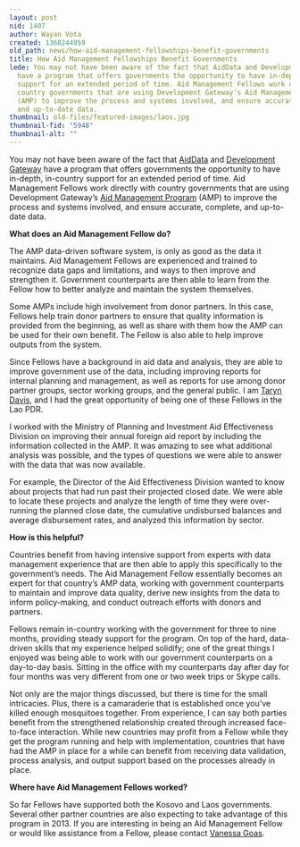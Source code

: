 ```yaml
---
layout: post
nid: 1407
author: Wayan Vota
created: 1360244959
old_path: news/how-aid-management-fellowships-benefit-governments
title: How Aid Management Fellowships Benefit Governments
lede: You may not have been aware of the fact that AidData and Development Gateway
  have a program that offers governments the opportunity to have in-depth, in-country
  support for an extended period of time. Aid Management Fellows work directly with
  country governments that are using Development Gateway’s Aid Management Program
  (AMP) to improve the process and systems involved, and ensure accurate, complete,
  and up-to-date data.
thumbnail: old-files/featured-images/laos.jpg
thumbnail-fid: "5948"
thumbnail-alt: ""
---
```


You may not have been aware of the fact that [AidData](http://aiddata.org) and [Development Gateway](http://developmentgateway.org) have a program that offers governments the opportunity to have in-depth, in-country support for an extended period of time. Aid Management Fellows work directly with country governments that are using Development Gateway’s [Aid Management Program](/programs/aid-management-program) (AMP) to improve the process and systems involved, and ensure accurate, complete, and up-to-date data.

**What does an Aid Management Fellow do?**

The AMP data-driven software system, is only as good as the data it maintains. Aid Management Fellows are experienced and trained to recognize data gaps and limitations, and ways to then improve and strengthen it. Government counterparts are then able to learn from the Fellow how to better analyze and maintain the system themselves.

Some AMPs include high involvement from donor partners. In this case, Fellows help train donor partners to ensure that quality information is provided from the beginning, as well as share with them how the AMP can be used for their own benefit. The Fellow is also able to help improve outputs from the system.

Since Fellows have a background in aid data and analysis, they are able to improve government use of the data, including improving reports for internal planning and management, as well as reports for use among donor partner groups, sector working groups, and the general public. I am [Taryn Davis](http://www.linkedin.com/pub/taryn-davis/20/135/119), and I had the great opportunity of being one of these Fellows in the Lao PDR.

I worked with the Ministry of Planning and Investment Aid Effectiveness Division on improving their annual foreign aid report by including the information collected in the AMP. It was amazing to see what additional analysis was possible, and the types of questions we were able to answer with the data that was now available.

For example, the Director of the Aid Effectiveness Division wanted to know about projects that had run past their projected closed date. We were able to locate these projects and analyze the length of time they were over-running the planned close date, the cumulative undisbursed balances and average disbursement rates, and analyzed this information by sector.

**How is this helpful?**

Countries benefit from having intensive support from experts with data management experience that are then able to apply this specifically to the government’s needs. The Aid Management Fellow essentially becomes an expert for that country’s AMP data, working with government counterparts to maintain and improve data quality, derive new insights from the data to inform policy-making, and conduct outreach efforts with donors and partners.

Fellows remain in-country working with the government for three to nine months, providing steady support for the program. On top of the hard, data-driven skills that my experience helped solidify; one of the great things I enjoyed was being able to work with our government counterparts on a day-to-day basis. Sitting in the office with my counterparts day after day for four months was very different from one or two week trips or Skype calls.

Not only are the major things discussed, but there is time for the small intricacies. Plus, there is a camaraderie that is established once you've killed enough mosquitoes together. From experience, I can say both parties benefit from the strengthened relationship created through increased face-to-face interaction. While new countries may profit from a Fellow while they get the program running and help with implementation, countries that have had the AMP in place for a while can benefit from receiving data validation, process analysis, and output support based on the processes already in place.

**Where have Aid Management Fellows worked?**

So far Fellows have supported both the Kosovo and Laos governments. Several other partner countries are also expecting to take advantage of this program in 2013. If you are interesting in being an Aid Management Fellow or would like assistance from a Fellow, please contact [Vanessa Goas](mailto:vgoas@developmentgateway.org).
